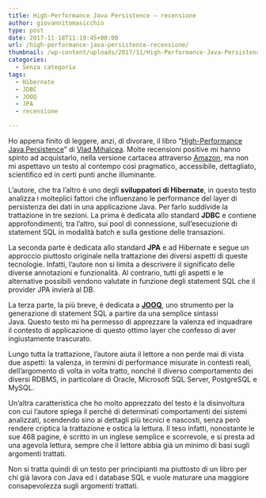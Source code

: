 ```yaml
---
title: High-Performance Java Persistence – recensione
author: giovannitomasicchio
type: post
date: 2017-11-18T11:19:45+00:00
url: /high-performance-java-persistence-recensione/
thumbnail: /wp-content/uploads/2017/11/High-Performance-Java-Persistence.jpg
categories:
  - Senza categoria
tags:
  - Hibernate
  - JDBC
  - JOOQ
  - JPA
  - recensione

---
```

Ho appena finito di leggere, anzi, di divorare, il libro &#8220;[High-Performance Java Persistence][1]&#8221; di [Vlad Mihalcea][2]. Molte recensioni positive mi hanno spinto ad acquistarlo, nella versione cartacea attraverso [Amazon][3], ma non mi aspettavo un testo al contempo così pragmatico, accessibile, dettagliato, scientifico ed in certi punti anche illuminante.

L&#8217;autore, che tra l&#8217;altro è uno degli **sviluppatori di Hibernate**, in questo testo analizza i molteplici fattori che influenzano le performance del layer di persistenza dei dati in una applicazione Java. Per farlo suddivide la trattazione in tre sezioni. La prima è dedicata allo standard **JDBC** e contiene approfondimenti, tra l&#8217;altro, sui pool di connessione, sull&#8217;esecuzione di statement SQL in modalità batch e sulla gestione delle transazioni.

La seconda parte è dedicata allo standard **JPA** e ad Hibernate e segue un approccio piuttosto originale nella trattazione dei diversi aspetti di queste tecnologie. Infatti, l&#8217;autore non si limita a descrivere il significato delle diverse annotazioni e funzionalità. Al contrario, tutti gli aspetti e le alternative possibili vendono valutate in funzione degli statement SQL che il provider JPA invierà al DB.

La terza parte, la più breve, è dedicata a [**JOOQ**][4], uno strumento per la generazione di statement SQL a partire da una semplice sintassi Java. Questo testo mi ha permesso di apprezzare la valenza ed inquadrare il contesto di applicazione di questo ottimo layer che confesso di aver ingiustamente trascurato.

Lungo tutta la trattazione, l&#8217;autore aiuta il lettore a non perde mai di vista due aspetti: la valenza, in termini di performance misurate in contesti reali, dell&#8217;argomento di volta in volta tratto, nonché il diverso comportamento dei diversi RDBMS, in particolare di Oracle, Microsoft SQL Server, PostgreSQL e MySQL.

Un&#8217;altra caratteristica che ho molto apprezzato del testo è la disinvoltura con cui l&#8217;autore spiega il perché di determinati comportamenti dei sistemi analizzati, scendendo sino ai dettagli più tecnici e nascosti, senza però rendere criptica la trattazione e ostica la lettura. Il teso infatti, nonostante le sue 468 pagine, è scritto in un inglese semplice e scorrevole, e si presta ad una agevola lettura, sempre che il lettore abbia già un minimo di basi sugli argomenti trattati.

Non si tratta quindi di un testo per principianti ma piuttosto di un libro per chi già lavora con Java ed i database SQL e vuole maturare una maggiore consapevolezza sugli argomenti trattati.

&nbsp;

 [1]: https://vladmihalcea.com/books/high-performance-java-persistence/
 [2]: https://vladmihalcea.com/about/
 [3]: https://www.amazon.it/High-Performance-Java-Persistence-Vlad-Mihalcea/dp/973022823X/
 [4]: https://www.jooq.org/